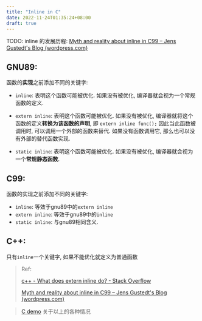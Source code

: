 ```yaml
---
title: "Inline in C"
date: 2022-11-24T01:35:24+08:00
draft: true
---
```








TODO: inline 的发展历程: [Myth and reality about inline in C99 – Jens Gustedt's Blog (wordpress.com)](https://gustedt.wordpress.com/2010/11/29/myth-and-reality-about-inline-in-c99/)



## GNU89:

函数的**实现**之前添加不同的关键字:

- `inline`: 表明这个函数可能被优化. 如果没有被优化, 编译器就会视为一个常规函数的定义.

- `extern inline`: 表明这个函数可能被优化. 如果没有被优化, 编译器就将这个函数的定义**转换为该函数的声明**, 即 `extern inline func();` 因此当此函数被调用时, 可以调用一个外部的函数来替代. 如果没有函数调用它, 那么也可以没有外部的替代函数实现.
- `static inline`: 表明这个函数可能被优化. 如果没有被优化, 编译器就会视为一个**常规静态函数**.

## C99:

函数的实现之前添加不同的关键字:

- `inline`: 等效于gnu89中的`extern inline`
- `extern inline`: 等效于gnu89中的`inline`
- `static inline`: 与gnu89相同含义.

## C++:

只有`inline`一个关键字, 如果不能优化就定义为普通函数



> Ref:
>
>  [c++ - What does extern inline do? - Stack Overflow](https://stackoverflow.com/questions/216510/what-does-extern-inline-do/216546#216546)
>
> [Myth and reality about inline in C99 – Jens Gustedt's Blog (wordpress.com)](https://gustedt.wordpress.com/2010/11/29/myth-and-reality-about-inline-in-c99/)

> [C demo](https://github.com/wangloo/inline-c99-gnu89-demo) 关于以上的各种情况
